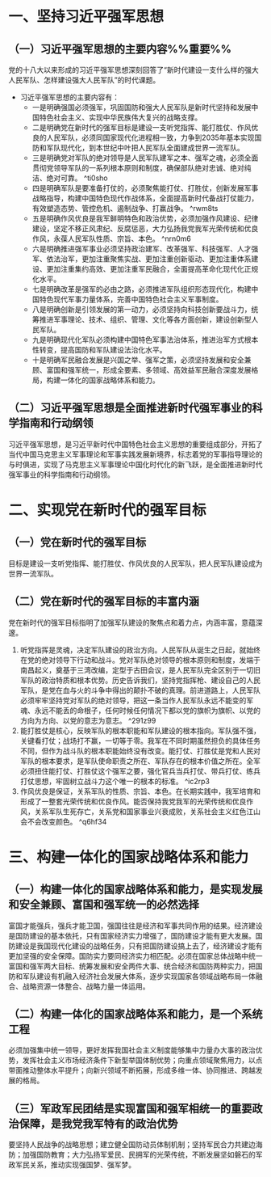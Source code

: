 # 一、坚持习近平强军思想
## （一）习近平强军思想的主要内容%%重要%%
党的十八大以来形成的习近平强军思想深刻回答了“新时代建设一支什么样的强大人民军队、怎样建设强大人民军队”的时代课题。

- 习近平强军思想的主要内容有：
	- 一是明确强国必须强军，巩固国防和强大人民军队是新时代坚持和发展中国特色社会主义、实现中华民族伟大复兴的战略支撑。
	- 二是明确党在新时代的强军目标是建设一支听党指挥、能打胜仗、作风优良的人民军队，必须同国家现代化进程相一致，力争到2035年基本实现国防和军队现代化，到本世纪中叶把人民军队全面建成世界一流军队。
	- 三是明确党对军队的绝对领导是人民军队建军之本、强军之魂，必须全面贯彻党领导军队的一系列根本原则和制度，确保部队绝对忠诚、绝对纯洁、绝对可靠。 ^ti0sho
	- 四是明确军队是要准备打仗的，必须聚焦能打仗、打胜仗，创新发展军事战略指导，构建中国特色现代作战体系，全面提高新时代备战打仗能力，有效塑造态势、管控危机、遏制战争、打赢战争。 ^rwm8ts
	- 五是明确作风优良是我军鲜明特色和政治优势，必须加强作风建设、纪律建设，坚定不移正风肃纪、反腐惩恶，大力弘扬我党我军光荣传统和优良作风，永葆人民军队性质、宗旨、本色。 ^nrn0m6
	- 六是明确推进强军事业必须坚持政治建军、改革强军、科技强军、人才强军、依法治军，更加注重聚焦实战、更加注重创新驱动、更加注重体系建设、更加注重集约高效、更加注重军民融合，全面提高革命化现代化正规化水平。
	- 七是明确改革是强军的必由之路，必须推进军队组织形态现代化，构建中国特色现代军事力量体系，完善中国特色社会主义军事制度。
	- 八是明确创新是引领发展的第一动力，必须坚持向科技创新要战斗力，统筹推进军事理论、技术、组织、管理、文化等各方面创新，建设创新型人民军队。
	- 九是明确现代化军队必须构建中国特色军事法治体系，推进治军方式根本性转变，提高国防和军队建设法治化水平。
	- 十是明确军民融合发展是兴国之举、强军之策，必须坚持发展和安全兼顾、富国和强军统一，形成全要素、多领域、高效益军民融合深度发展格局，构建一体化的国家战略体系和能力。
## （二）习近平强军思想是全面推进新时代强军事业的科学指南和行动纲领
习近平强军思想，是习近平新时代中国特色社会主义思想的重要组成部分，开拓了当代中国马克思主义军事理论和军事实践发展新境界，标志着党的军事指导理论的与时俱进，实现了马克思主义军事理论中国化时代化的新飞跃，是全面推进新时代强军事业的科学指南和行动纲领。
# 二、实现党在新时代的强军目标
## （一）党在新时代的强军目标
目标是建设一支听党指挥、能打胜仗、作风优良的人民军队，把人民军队建设成为世界一流军队。
## （二）党在新时代的强军目标的丰富内涵
党在新时代的强军目标指明了加强军队建设的聚焦点和着力点，内涵丰富，意蕴深邃。
1. 听党指挥是灵魂，决定军队建设的政治方向。人民军队从诞生之日起，就始终在党的绝对领导下行动和战斗。党对军队绝对领导的根本原则和制度，发端于南昌起义，奠基于三湾改编，定型于古田会议，是人民军队完全区别于一切旧军队的政治特质和根本优势。历史告诉我们，坚持党指挥枪、建设自己的人民军队，是党在血与火的斗争中得出的颠扑不破的真理。前进道路上，人民军队必须牢牢坚持党对军队的绝对领导，把这一条当作人民军队永远不能变的军魂、永远不能丢的命根子，任何时候任何情况下都以党的旗帜为旗帜、以党的方向为方向、以党的意志为意志。 ^291z99
2. 能打胜仗是核心，反映军队的根本职能和军队建设的根本指向。军队强不强，关键看打仗；战场打不赢，一切等于零。我军在不同时期虽然担负的具体任务不同，但作为战斗队的根本职能始终没有改变。能打仗、打胜仗是党和人民对军队的根本要求，是军队使命职责之所在、军队存在的根本价值之所在。全军必须扭住能打仗、打胜仗这个强军之要，强化官兵当兵打仗、带兵打仗、练兵打仗思想，牢固树立战斗力这个唯一的根本的标准。 ^ic2rp3
3. 作风优良是保证，关系军队的性质、宗旨、本色。在长期实践中，我军培育和形成了一整套光荣传统和优良作风。能否保持我党我军的光荣传统和优良作风，关系军队生死存亡，关系党和国家事业兴衰成败，关系社会主义红色江山会不会改变颜色。 ^q6hf34
# 三、构建一体化的国家战略体系和能力
## （一）构建一体化的国家战略体系和能力，是实现发展和安全兼顾、富国和强军统一的必然选择
富国才能强兵，强兵才能卫国，强国往往是经济和军事共同作用的结果。经济建设是国防建设的基本依托，只有国家经济实力增强了，国防建设才能有更大发展。国防建设是我国现代化建设的战略任务，只有把国防建设搞上去了，经济建设才能有更加坚强的安全保障。国防实力要同经济实力相匹配。必须在国家总体战略中统一富国和强军两大目标、统筹发展和安全两件大事、统合经济和国防两种实力，把国防和军队建设有机融入经济社会发展大体系，逐步实现国家各领域战略布局一体融合、战略资源一体整合、战略力量一体运用。
## （二）构建一体化的国家战略体系和能力，是一个系统工程
必须加强集中统一领导，更好发挥我国社会主义制度能够集中力量办大事的政治优势，发挥社会主义市场经济条件下新型举国体制优势；向重点领域聚焦用力，以点带面推动整体水平提升；向新兴领域不断拓展，形成多维一体、协同推进、跨越发展的格局。
## （三）军政军民团结是实现富国和强军相统一的重要政治保障，是我党我军特有的政治优势
要坚持人民战争的战略思想；建立健全国防动员体制机制；坚持军民合力共建边海防；加强国防教育；大力弘扬军爱民、民拥军的光荣传统，不断发展坚如磐石的军政军民关系，推动实现强国梦、强军梦。